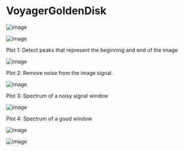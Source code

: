 # VoyagerGoldenDisk
![image](https://user-images.githubusercontent.com/79848589/217568256-4b600841-1182-4d30-9e15-d6a9ca2dc8ef.png)

![image](https://user-images.githubusercontent.com/79848589/217568369-394ed8f8-3813-4b18-94d0-7d7732bb1752.png)

Plot 1: Detect peaks that represent the beginning and end of the image

![image](https://user-images.githubusercontent.com/79848589/217568463-17b69115-d930-4e7a-a372-fcf55fd14dd4.png)

Plot 2: Remove noise from the image signal.

![image](https://user-images.githubusercontent.com/79848589/217568539-ac9a4304-7e3a-4321-9af3-60c17738ac36.png)

Plot 3: Spectrum of a noisy signal window

![image](https://user-images.githubusercontent.com/79848589/217568601-0db87eb1-8fe8-4638-a8be-6fd047439db1.png)

Plot 4: Spectrum of a good window

![image](https://user-images.githubusercontent.com/79848589/217568860-673ba044-4394-41d7-a136-1cb6b9cd552f.png)

![image](https://user-images.githubusercontent.com/79848589/217568960-3b2a1b6d-02eb-476e-be4d-8f818279c76e.png)
